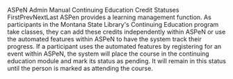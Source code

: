 ASPeN Admin Manual
Continuing Education Credit Statuses
FirstPrevNextLast
ASPen provides a learning management function.  As participants in the Montana State Library's Continuing Education program take classes, they can add these credits independently within ASPeN or use the automated features within ASPeN to have the system track their progress.  If a participant uses the automated features by registering for an event within ASPeN, the system will place the course in the continuing education module and mark its status as pending.  It will remain in this status until the person is marked as attending the course.